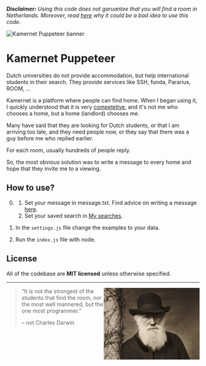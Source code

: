 _**Disclaimer:** Using this code does not garuantee that you will find a room in Netherlands. Moreover,
read [here](ADVICE.md#why-using-this-code-is-a-bad-idea) why it could be a bad idea to use this code._

![Kamernet Puppeteer banner](https://nomomon.github.io/projects/kamernet-puppeteer/assets/kamernet-puppeteer.jpeg)

# Kamernet Puppeteer

Dutch universities do not provide accommodation, but help international students in their search. They provide services
like SSH, funda, Pararius, ROOM, ...

Kamernet is a platform where people can find home. When I began using it, I quickly understood that it is
very [competetive](ADVICE.md#competition), and it's not me who chooses a home, but a home (landlord) chooses me.

Many have said that they are looking for Dutch students, or that I am arriving too late, and they need people now, or
they say that there was a guy before me who replied earlier.

For each room, usually hundreds of people reply.

So, the most obvious solution was to write a message to every home and hope that they invite me to a viewing.

## How to use?

0.
   1. Set your message in message.txt. Find advice on writing a message [here](ADVICE.md#message).
   2. Set your saved search in [My searches](https://kamernet.nl/account/alerts).

1. In the `settings.js` file change the examples to your data.

2. Run the `index.js` file with node.

## License

All of the codebase are **MIT licensed** unless otherwise specified.

---

<img src="images/charles-darwin.jpeg" width="250px" align="right"/>

> “It is not the strongest of the students that find the room, nor the most well mannered, but the one most programmer.”
>
> – not Charles Darwin
